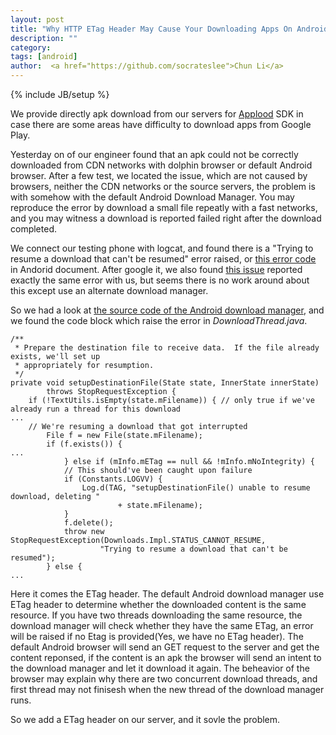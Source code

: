 ```yaml
---
layout: post
title: "Why HTTP ETag Header May Cause Your Downloading Apps On Android Failed"
description: ""
category: 
tags: [android]
author:  <a href="https://github.com/socrateslee">Chun Li</a>
---
```

{% include JB/setup %}

We provide directly apk download from our servers for [Applood](http://appflood.com) SDK in case there are some areas have difficulty to download apps from Google Play.

Yesterday on of our engineer found that an apk could not be correctly downloaded from CDN networks with dolphin browser or default Android browser. After a few test, we located the issue, which are not caused by browsers, neither the CDN networks or the source servers, the problem is with somehow with the default Android Download Manager. You may reproduce the error by download a small file repeatly with a fast networks, and you may witness a download is reported failed right after the download completed.

We connect our testing phone with logcat, and found there is a "Trying to resume a download that can't be resumed" error raised, or [this error code](http://developer.android.com/reference/android/app/DownloadManager.html#ERROR_CANNOT_RESUME) in Andorid document. After google it, we also found [this issue](https://code.google.com/p/android/issues/detail?id=18462) reported exactly the same error with us, but seems there is no work around about this except use an alternate download manager.

So we had a look at [the source code of the Android download manager](https://android.googlesource.com/platform/packages/providers/DownloadProvider/), and we found the code block which raise the error in _DownloadThread.java_.

    /**                                                                                                                             
     * Prepare the destination file to receive data.  If the file already exists, we'll set up                                      
     * appropriately for resumption.                                                                                                
     */
    private void setupDestinationFile(State state, InnerState innerState)
            throws StopRequestException {
        if (!TextUtils.isEmpty(state.mFilename)) { // only true if we've already run a thread for this download  
    ...
        // We're resuming a download that got interrupted                                                                       
            File f = new File(state.mFilename);
            if (f.exists()) {
    ...
                } else if (mInfo.mETag == null && !mInfo.mNoIntegrity) {
                // This should've been caught upon failure                                                                      
                if (Constants.LOGVV) {
                    Log.d(TAG, "setupDestinationFile() unable to resume download, deleting "
                            + state.mFilename);
                }
                f.delete();
                throw new StopRequestException(Downloads.Impl.STATUS_CANNOT_RESUME,
                        "Trying to resume a download that can't be resumed");
            } else {
    ...

Here it comes the ETag header. The default Android download manager use ETag header to determine whether the downloaded content is the same resource. If you have two threads downloading the same resource, the download manager will check whether they have the same ETag, an error will be raised if no Etag is provided(Yes, we have no ETag header). The default Android browser will send an GET request to the server and get the content reponsed, if the content is an apk the browser will send an intent to the download manager and let it download it again. The beheavior of the browser may explain why there are two concurrent download threads, and first thread may not finisesh when the new thread of the download manager runs.

So we add a ETag header on our server, and it sovle the problem.